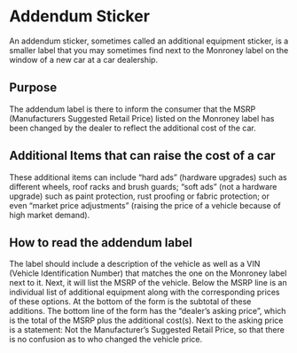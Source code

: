 ---
---

# Addendum Sticker

An addendum sticker, sometimes called an additional equipment sticker, is a smaller label that you may sometimes find next to the Monroney label on the window of a new car at a car dealership.

## Purpose

The addendum label is there to inform the consumer that the MSRP (Manufacturers Suggested Retail Price) listed on the Monroney label has been changed by the dealer to reflect the additional cost of the car.

## Additional Items that can raise the cost of a car

These additional items can include “hard ads” (hardware upgrades) such as different wheels, roof racks and brush guards; “soft ads” (not a hardware upgrade) such as paint protection, rust proofing or fabric protection; or even “market price adjustments” (raising the price of a vehicle because of high market demand).

## How to read the addendum label

The label should include a description of the vehicle as well as a VIN (Vehicle Identification Number) that matches the one on the Monroney label next to it. Next, it will list the MSRP of the vehicle. Below the MSRP line is an individual list of additional equipment along with the corresponding prices of these options. At the bottom of the form is the subtotal of these additions. The bottom line of the form has the “dealer’s asking price”, which is the total of the MSRP plus the additional cost(s). Next to the asking price is a statement: Not the Manufacturer’s Suggested Retail Price, so that there is no confusion as to who changed the vehicle price.
